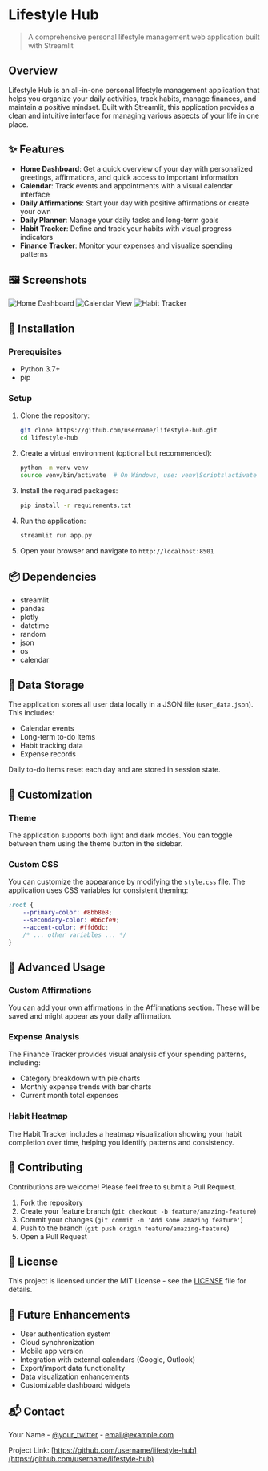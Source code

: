 # Lifestyle Hub


> A comprehensive personal lifestyle management web application built with Streamlit

## Overview

Lifestyle Hub is an all-in-one personal lifestyle management application that helps you organize your daily activities, track habits, manage finances, and maintain a positive mindset. Built with Streamlit, this application provides a clean and intuitive interface for managing various aspects of your life in one place.

## ✨ Features

- **Home Dashboard**: Get a quick overview of your day with personalized greetings, affirmations, and quick access to important information
- **Calendar**: Track events and appointments with a visual calendar interface
- **Daily Affirmations**: Start your day with positive affirmations or create your own
- **Daily Planner**: Manage your daily tasks and long-term goals
- **Habit Tracker**: Define and track your habits with visual progress indicators
- **Finance Tracker**: Monitor your expenses and visualize spending patterns

## 🖼️ Screenshots

![Home Dashboard](https://raw.githubusercontent.com/username/lifestyle-hub/main/images/home-dashboard.png)
![Calendar View](https://raw.githubusercontent.com/username/lifestyle-hub/main/images/calendar.png)
![Habit Tracker](https://raw.githubusercontent.com/username/lifestyle-hub/main/images/habit-tracker.png)

## 🚀 Installation

### Prerequisites

- Python 3.7+
- pip

### Setup

1. Clone the repository:
   ```bash
   git clone https://github.com/username/lifestyle-hub.git
   cd lifestyle-hub
   ```

2. Create a virtual environment (optional but recommended):
   ```bash
   python -m venv venv
   source venv/bin/activate  # On Windows, use: venv\Scripts\activate
   ```

3. Install the required packages:
   ```bash
   pip install -r requirements.txt
   ```

4. Run the application:
   ```bash
   streamlit run app.py
   ```

5. Open your browser and navigate to `http://localhost:8501`

## 📦 Dependencies

- streamlit
- pandas
- plotly
- datetime
- random
- json
- os
- calendar

## 💾 Data Storage

The application stores all user data locally in a JSON file (`user_data.json`). This includes:

- Calendar events
- Long-term to-do items
- Habit tracking data
- Expense records

Daily to-do items reset each day and are stored in session state.

## 🎨 Customization

### Theme

The application supports both light and dark modes. You can toggle between them using the theme button in the sidebar.

### Custom CSS

You can customize the appearance by modifying the `style.css` file. The application uses CSS variables for consistent theming:

```css
:root {
    --primary-color: #8bb8e8;
    --secondary-color: #b6cfe9;
    --accent-color: #ffd6dc;
    /* ... other variables ... */
}
```

## 🔧 Advanced Usage

### Custom Affirmations

You can add your own affirmations in the Affirmations section. These will be saved and might appear as your daily affirmation.

### Expense Analysis

The Finance Tracker provides visual analysis of your spending patterns, including:
- Category breakdown with pie charts
- Monthly expense trends with bar charts
- Current month total expenses

### Habit Heatmap

The Habit Tracker includes a heatmap visualization showing your habit completion over time, helping you identify patterns and consistency.

## 🤝 Contributing

Contributions are welcome! Please feel free to submit a Pull Request.

1. Fork the repository
2. Create your feature branch (`git checkout -b feature/amazing-feature`)
3. Commit your changes (`git commit -m 'Add some amazing feature'`)
4. Push to the branch (`git push origin feature/amazing-feature`)
5. Open a Pull Request

## 📜 License

This project is licensed under the MIT License - see the [LICENSE](LICENSE) file for details.

## 🔮 Future Enhancements

- User authentication system
- Cloud synchronization
- Mobile app version
- Integration with external calendars (Google, Outlook)
- Export/import data functionality
- Data visualization enhancements
- Customizable dashboard widgets

## 📬 Contact

Your Name - [@your_twitter](https://twitter.com/your_twitter) - email@example.com

Project Link: [https://github.com/username/lifestyle-hub](https://github.com/username/lifestyle-hub)
